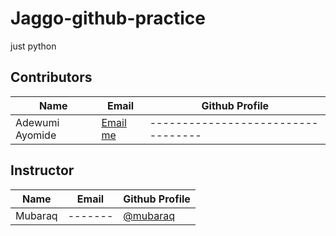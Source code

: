 # Jaggo-github-practice
just python

## Contributors

|Name            | Email                                         | Github Profile                   |
|----------------|-----------------------------------------------|----------------------------------|
|Adewumi Ayomide |[Email me](mailto:adewumiayomide018@gmail.com) |----------------------------------|

## Instructor
|Name    | Email | Github Profile                   |
|--------|-------|----------------------------------|
|Mubaraq |-------|[@mubaraq](github.com/mubarraqqq) |    
